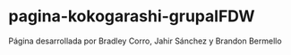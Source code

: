 # pagina-kokogarashi-grupalFDW
Página desarrollada por Bradley Corro, Jahir Sánchez y Brandon Bermello
